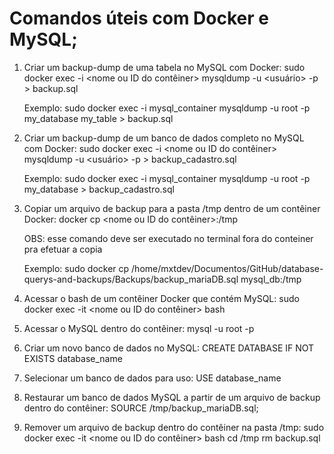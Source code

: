 # Comandos úteis com Docker e MySQL;

1.  Criar um backup-dump de uma tabela no MySQL com Docker:
    sudo docker exec -i <nome ou ID do contêiner> mysqldump -u <usuário> -p <nome do banco de dados> <nome da tabela> > backup.sql

    Exemplo:
    sudo docker exec -i mysql_container mysqldump -u root -p my_database my_table > backup.sql

2.  Criar um backup-dump de um banco de dados completo no MySQL com Docker:
    sudo docker exec -i <nome ou ID do contêiner> mysqldump -u <usuário> -p <nome do banco de dados> > backup_cadastro.sql

    Exemplo:
    sudo docker exec -i mysql_container mysqldump -u root -p my_database > backup_cadastro.sql

3.  Copiar um arquivo de backup para a pasta /tmp dentro de um contêiner Docker:
    docker cp <caminho para o backup> <nome ou ID do contêiner>:/tmp

    OBS: esse comando deve ser executado no terminal fora do conteiner pra efetuar a copia

    Exemplo:
    sudo docker cp /home/mxtdev/Documentos/GitHub/database-querys-and-backups/Backups/backup_mariaDB.sql mysql_db:/tmp

4.  Acessar o bash de um contêiner Docker que contém MySQL:
    sudo docker exec -it <nome ou ID do contêiner> bash

5.  Acessar o MySQL dentro do contêiner:
    mysql -u root -p

6.  Criar um novo banco de dados no MySQL:
    CREATE DATABASE IF NOT EXISTS database_name

7.  Selecionar um banco de dados para uso:
    USE database_name

8.  Restaurar um banco de dados MySQL a partir de um arquivo de backup dentro do contêiner:
    SOURCE /tmp/backup_mariaDB.sql;

9.  Remover um arquivo de backup dentro do contêiner na pasta /tmp:
    sudo docker exec -it <nome ou ID do contêiner> bash
    cd /tmp
    rm backup.sql
